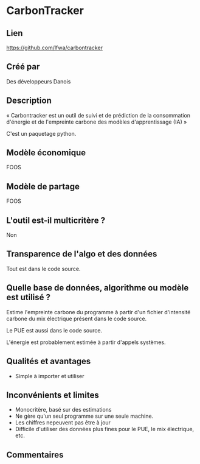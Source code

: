 # CarbonTracker

## Lien 

https://github.com/lfwa/carbontracker

## Créé par

Des développeurs Danois

## Description

« Carbontracker est un outil de suivi et de prédiction de la consommation d'énergie et de l'empreinte carbone des 
modèles d'apprentissage (IA) »

C'est un paquetage python.

## Modèle économique

FOOS

## Modèle de partage

FOOS


## L'outil est-il multicritère ?

Non

## Transparence de l'algo et des données

Tout est dans le code source.

## Quelle base de données, algorithme ou modèle est utilisé ?

Estime l'empreinte carbone du programme à partir d'un fichier d'intensité carbone du mix électrique présent dans le code source.

Le PUE est aussi dans le code source.

L'énergie est probablement estimée à partir d'appels systèmes.

## Qualités et avantages

- Simple à importer et utiliser

## Inconvénients et limites

- Monocritère, basé sur des estimations
- Ne gère qu'un seul programme sur une seule machine.
- Les chiffres nepeuvent pas être à jour
- Difficile d'utiliser des données plus fines pour le PUE, le mix électrique, etc.

## Commentaires



